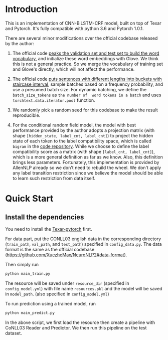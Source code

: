 # Introduction

This is an implementation of CNN-BiLSTM-CRF model, built on top of Texar 
and Pytorch. It's fully compatible with python 3.6 and Pytorch 1.0.1.


There are several minor modifications over the official codebase released by 
the author:
1. The official code [peaks the validation set and test set to build the 
word vocabulary](https://github.com/XuezheMax/NeuroNLP2/blob/2b9a0ea6ec9e1021660b29cdcd74c66824dd0e8c/neuronlp2/io/conll03_data.py#L33),
and initialize these word embeddings with Glove. We think this is not a 
general practice. So we merge the vocabulary of training set and Glove's 
directly, which will not affect the performance.

2. The official code [puts sentences with different lengths into buckets with staircase interval](https://github.com/XuezheMax/NeuroNLP2/blob/master/neuronlp2/io/conll03_data.py#L178), 
sample batches based on a frequency probability, and use a presumed batch 
size. For dynamic batching, we define the `batch_size_tokens` as `the number of 
word tokens in a batch` and uses `torchtext.data.iterator.pool` function.

3. We randomly pick a random seed for this codebase to make the result 
reproducible.

4. For the conditional random field model, the model with best performance 
provided by the author adopts a projection matrix (with shape `[hidden_state,
 label_cnt, label_cnt]`) to project the 
hidden state of each token to the label compatibility space, which is called 
`bigram` in the [code repository](https://github.com/XuezheMax/NeuroNLP2/blob/2b9a0ea6ec9e1021660b29cdcd74c66824dd0e8c/neuronlp2/nn/modules/crf.py#L34).
While we choose to define the label compatibility score as a matrix (with 
shape `[label_cnt, label_cnt]`), which is a more general definition as far as we know. Also, this
definition brings less parameters. Fortunately, this 
implementation is provided by AllenNLP already so we don't need to rebuild the wheel. We don't
apply any label transition restriction since we believe the model should be able to learn such 
restriction from data itself.

# Quick Start

## Install the dependencies

You need to install the [Texar-pytorch](https://github.com/asyml/texar-pytorch) first.


For data part, put the CONLL03 english data in the corresponding directory (`train_path`, `val_path`, and `test_path`)
specified in `config_data.py`. The data format is the same as the official codebase
(https://github.com/XuezheMax/NeuroNLP2#data-format).
 
Then simply run
 ```bash
python main_train.py
```

The resource will be saved under `resource_dir` (specified in `config_model.yml`) with file name 
`resources.pkl` and the model will be saved in `model_path`. (also specified in `config_model.yml`)

To run prediction using a trained model, run

```bash
python main_predict.py
```

In the above script, we first load the resource then create a pipeline with CoNLL03 Reader and 
Predictor. We then run this pipeline on the test dataset.  